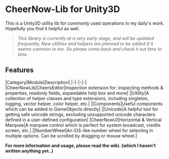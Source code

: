 # CheerNow-Lib for Unity3D

This is a Unity3D utility lib for commonly used operations in my daily's work. Hopefully you find it helpful as well.

> *This library is currently at a very early stage, and will be updated frequently. New utilities and helpers are planned to be added if it seems common to me. So please come back and check it out time to time.*

## Features

|Category|Module|Description|
|-|-|-|-|
|CheerNowLib|CheersEditor|Inspection extension for: inspecting methods & properties, readonly fields, expandable help box and more|
||Utility|A collection of helper classes and type extensions, including singleton, logging, vector helper, color helper, etc.|
||Components|Useful components which can be added to GameObjects directly|
||Unicode|A helpful tool for getting safe unicode strings, excluding unsupported unicode characters defined in a user-defined configuration|
|CheerNowUI|Horizontal & Vertical Marquee|A marquee control which is perfect for system broadcast, credits screen, etc.|
||NumberWheel|An iOS-like number wheel for selecting in multiple options. Can be scrolled by dragging or mouse wheel.|

**For more information and usage, please read the wiki. (which I haven't written anything yet..)**